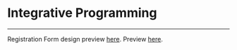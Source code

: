 # Integrative Programming 

---

Registration Form design preview [here](https://vrcxz.github.io/integrative-programming/registration-form/form.html).
Preview [here](https://JWJapitana.github.io/JWJapitana/INTE_DIT2_Projects/Registration/Page1.html).
